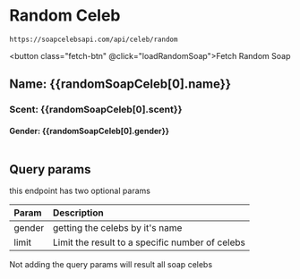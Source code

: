# Random Celeb
`https://soapcelebsapi.com/api/celeb/random`

<script setup>
    import { ref } from 'vue'
    const randomSoapCeleb = ref(null)

    function loadRandomSoap() {
        fetch('http://localhost:8080/api/celeb/random')
        .then((r) => r.json())
        .then((r) => randomSoapCeleb.value = r)
    }
    loadRandomSoap()
</script>
<button class="fetch-btn" @click="loadRandomSoap">Fetch Random Soap</button>


<div v-if=randomSoapCeleb>
<h2 >Name: {{randomSoapCeleb[0].name}}</h2>
<h3> Scent: {{randomSoapCeleb[0].scent}}</h3>
<h4 >Gender: {{randomSoapCeleb[0].gender}}</h4>
<img :src="randomSoapCeleb[0].imgUrl"/>
</div>


## Query params 
this endpoint has two optional params 

| Param | Description |
| :---- | :---------- |
| gender  | getting the celebs by it's name |
| limit | Limit the result to a specific number of celebs


Not adding the query params will result all soap celebs 